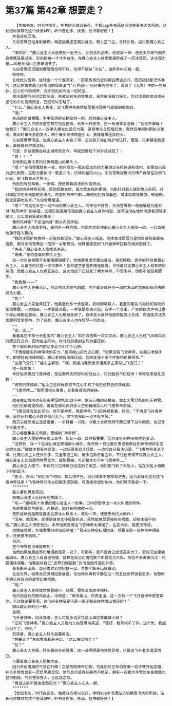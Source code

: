 # 第37篇 第42章 想要走？
        【告知书友，时代在变化，免费站点难以长存，手机app多书源站点切换看书大势所趋，站长给你推荐的这个换源APP，听书音色多、换源、找书都好使！】
       声音还在回荡。
       东伯雪鹰已经身影模糊，再度施展虚空魔虫身法，朝上空飞去，手持长枪，迎击那魔心会主人。
       “来的好！”魔心会主人早就憋的一肚子火，此刻杀机滔天，他双掌一伸，便是无尽寒气朝东伯雪鹰笼罩过来，空间都被一寸寸冻结住，在魔心会主人体表都凝聚成了一层冰霜层。这冰霜力量……却是比蝠山主要霸道多了。
       东伯雪鹰还没碰到便隐隐觉得不妙，觉得不能被‘冻住’，当即手中长枪一旋。
       哗哗哗。
       长枪枪头旋转，旋转出一个个漩涡来，一层层旋转的空间朝四周波及开，层层抵挡那恐怖寒气！这比东伯雪鹰当初所创的保命法门‘万界遁行’已经要厉害多了，汲取了《无界》中的一些奥妙，加上如今的境界，方才创出如今这一招枪法。
       那冰霜寒气经过层层削弱，再波及到东伯雪鹰这，虽然依旧威力极大，可对浑源炼体且擅长虚化的东伯雪鹰而言，已经可以忽略了。
       “什么。”魔心会主人色变，这飞雪神帝竟然能顶着冰霜寒气直接到他面前。
       “嗖。”
       杀来的东伯雪鹰，手中旋转的长枪陡然一刺，刺向魔心会主人。
       魔心会主人只感觉虚空都在摇晃扭曲，他有一种感觉，这一枪根本没法躲：“我也不屑躲！给我灭！”魔心会主人一双拳头爆发出毁灭力量，甚至拳头呈现暗红色，轰然双拳同时朝前方轰出，轰出时拳头急剧变大，两个拳头仿佛两座小山，轰隆隆碾压向枪头。
       东伯雪鹰早清楚，这魔心会主人肉身了得，之前破开峻山城护城法阵，便是一只手暴涨数里长，直接轰碎护城法阵。
       可是，东伯雪鹰在峻山城修炼至今，早就想要找个对手试试招了！
       “轰！！！”
       长枪刺在轰击来的仿佛两座山的拳头上。
       “嗯？”东伯雪鹰脸色一变，他只感觉一股凶猛无匹的力量透过长枪传递到体内，即便自己竭力虚化削弱，这股力量依旧一重重冲击，仿佛凶猛的火山，东伯雪鹰被轰击的情不自禁往后倒飞开去，倒飞数百米才停下。
       他脸色有些难看，一张嘴，便是带着血液的火焰喷出。
       “我这肉身神帝初期，借助招数玄妙，威力能发挥的更强。也能针对敌人缺陷施以杀招。对付同层次的倒是能轻易击杀。而遇到神帝中期……即便他招数愚蠢些，可本就威势够强，硬碰硬，我还是要吃些亏。”东伯雪鹰暗道。
       “嗯？”而站在半空一动不动的魔心会主人，同样也不好受，东伯雪鹰那一枪施展是乃是对付‘刺风神帝’的杀招，无视防御直接传递到魔心会主人身体内部，汹涌波动在他体内席卷却越来越大，且汇聚到极致还爆发！
       像刺风神帝‘千足虫肉身’都从内部炸裂。
       魔心会主人肉身更强，是内外一样的强，内部的炸裂冲击让魔心会主人喉咙一甜，一口血被他强行吞入腹内。
       “我的冰霜护体竟然一点阻挡都没有。”魔心会主人暗道，他体表冰霜层乃是他自身防御最强招数，面对东伯雪鹰这一招却一点用都没。他算是感受到飞升者神帝招数的诡异狠辣了。
       “再来。”魔心会主人咆哮着杀来。
       “再来。”东伯雪鹰同样杀上去。
       这一次东伯雪鹰不会傻傻硬碰硬了，他施展着虚空魔虫身法，身影模糊，诡异的环绕着魔心会主人，以身法的优势一次次袭击！各种虚空道招数接连施展，寻找着对这魔心会主人最有效的杀招。而魔心会主人也疯狂迎击，这次他麾下已经死了两大神帝，不管怎样，他都不能轻易罢手。
       “轰轰轰~~~~”
       魔心会主人狂暴无比，他周围冰冷寒气四散，可手脚身体任何一部位发出的攻击却有恐怖的炽热力量。
       “死！”
       魔心会主人完全疯狂了，他甚至化作十余里高，犹如巍峨巨人，甚至双掌拍击向犹如蝼蚁的东伯雪鹰，一次拍击，一手掌是冰霜，一手掌是炽热火焰。双手一个合击，产生的巨大声响让整个峻山城都在震动。魔心会主人也是被急疯了，身体变大虽然他威势能强上五成，可速度灵活方面却明显受影响，为了获胜，魔心会主人也在想尽一切办法。
       ……
       “这，这……”
       看着高空中那十余里高的‘魔心会主人’和东伯雪鹰一次次交战，魔心会主人已经飞出御风氏府邸法阵之外，因为在法阵内，时时刻刻遭到法阵力量压制。
       整个御风氏府邸内的众多高手们个个心颤。
       “不愧是能名列神帝榜的实力。”御风峻山却为之心颤，“如果没有飞雪神帝，在魔心老贼手下，即便我有法阵相助，魔心老贼有法阵压迫，我再支撑十余个呼吸怕也要殒命。”
       “这是飞雪兄？”蝠山主紧张，“我，我蝠山竟然曾派遣高手去袭杀过飞雪兄？”
       他一阵后怕！
       幸好后来挑战飞雪神君，是在御风氏府邸内的战台上，只分胜负不伤性命！幸好后来赔礼道歉！
       “该死的铁成柳。”蝠山主这时候都忍不住心中骂了句已经死去的铁成柳。
       “飞雪师傅……”御风瑾抬头看着，又看看身边的妹妹。
       ……
       而在峻山城内也有些高手没掺和到战斗中，像天心楼的邢楼主，像玄火军分队的川庆神君。
       他们也都遥遥观战，看着在御风氏府邸上空的巍峨巨人和飞雪神帝交战。
       “飞雪兄竟有如此实力，他不是神君，竟是神帝。”川庆神君看着，惊叹，“不愧是飞升者神帝，虽然此刻魔心会首领倾尽全力，可飞雪兄却一点不处下风。”
       而天心楼邢楼主遥遥看着，一手持着一书籍，书籍上自然而然不断记录下战斗画面，也记录下大量文字。
       天心楼搜集各方情报，更编制‘神帝榜’。
       魔心会主人便是神帝榜上高手，如此一战，自然极重要。因为牵扯到神帝榜排名变动。
       “没想到，我一个在峻山城这等偏僻小城的，竟然有一日也要负责记载牵扯到神帝榜排名变动的大战。”邢楼主都有些紧张，一边记录着战斗场景，一边将自己看法记录，“飞雪神帝身法了得，比魔心会主人还快的多，完全掌握主动，诸多招数厉害玄妙，不过也奈何不得魔心会主人，魔心会主人此刻虽然倾尽全力，威势极强，可却根本打不中飞雪神帝……”
       魔心会主人麾下，幸存的三位神帝已经逃到了高空，他们都飞到了大船上，站在大船上俯瞰下方的战斗。
       “差点，差点。”他们三个相视，都后怕不已，他们根本不敢掺和进去，因为战阵明显对这飞雪神帝没用！飞雪神帝的攻击招数无视防御，可直接渗透到体内，他们可不敢尝一下。
       *******
       各方紧张屏息观战。
       而魔心会主人已经有些焦躁了。
       “吼——”巍峨高十余里的魔心会主人一张嘴，口中却是喷出一冰火纠缠的球体。
       东伯雪鹰脸色微变，连暴退，同时长枪微微一点。
       无形波动远距离就撞击在那冰火球体上，轰的一声，便是恐怖的大爆炸！
       “没用，都没用，即便是身体化作极致形态，虽然能施展更强些的招数，却根本碰不到他。”魔心会主人愤怒无比，本来他就觉得这飞雪神帝太滑溜了，在变大后，就更加难受。
       他憋屈难受，东伯雪鹰同样暗暗嘀咕：“看来以神帝初期肉身，想要击败一位神帝中期高手，还是做不到啊。”
       也对。
       整个神界也没谁能做到！
       当然如果施展虚界幻境招数是另一说了，可那样，就不是自己虚空道实力了。更何况这里强者如云，魔心会主人自身也很强，就算在自己幻境招数下即便实力大损，怕也不会直接沉沦！只要保持清醒，怕就能将自己‘虚界幻境招数’的消息给传递到外界。
       看看断牙山脉，自己虚界幻境招数一出，令整个断牙山脉震动。
       在这世界，如果自己灵魂招数暴露，怕也难以再有平静生活！而且这世界强者更多，他暂时不想公开自己的虚界幻境招数。
       “嗖。”
       魔心会主人身体陡然急剧缩小，眨眼，便恢复成原本模样。
       他扫向远处的御风峻山，冷喝道：“御风峻山，你真走运，这一次有一个飞升者神帝愿意帮你。不过我倒要看看，这飞升者神帝是不是一辈子都会在你峻山城守护！”
       御风峻山顿时心一颤。
       是啊。
       飞升者神帝，如此强者，怎么可能永远呆在峻山城这等偏僻小城？
       “还有飞雪神帝。”魔心会主人又看向东伯雪鹰冷笑道，“很好，我奈何不了你，这个仇，我魔心记下了，哼哼。”
       怒笑着，魔心会主人转头就要离去。
       “想要走？”东伯雪鹰却是开口，“这么快就怕了？”
       “怕？”
       魔心会主人怒极，转头看向东伯雪鹰，这一战明明是他强势异常，只是这飞升者太滑溜而已。
       可跟着魔心会主人脸色大变。
       因为东伯雪鹰的气息在升腾！之前明明神帝初期，可此刻只见东伯雪鹰一双手臂开始变粗，并且手臂表面有一层层黑膜显现，他气息也变得狂暴而不稳定，拥有一双粗大手臂的东伯雪鹰也显得魁梧，气息狂暴强大，也远超之前。
       “难道之前不是他全部实力？”魔心会主人心头一颤。
       *******
       【告知书友，时代在变化，免费站点难以长存，手机app多书源站点切换看书大势所趋，站长给你推荐的这个换源APP，听书音色多、换源、找书都好使！】